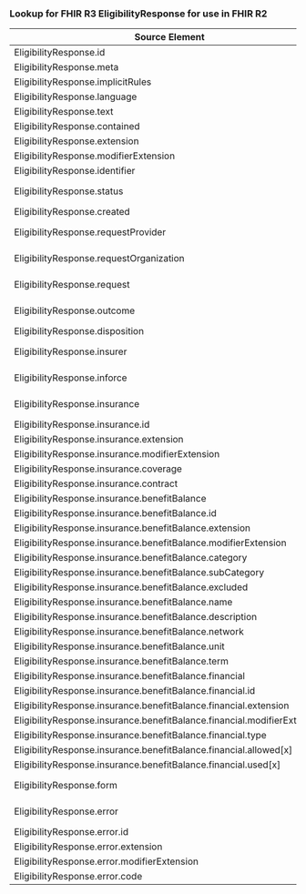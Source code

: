 ### Lookup for FHIR R3 EligibilityResponse for use in FHIR R2

| Source Element | Usage | Target |
| -------------- | ----- | ------ |
| EligibilityResponse.id | UseElementRenamed | EligibilityResponse.id |
| EligibilityResponse.meta | UseElementRenamed | EligibilityResponse.meta |
| EligibilityResponse.implicitRules | UseElementRenamed | EligibilityResponse.implicitRules |
| EligibilityResponse.language | UseElementRenamed | EligibilityResponse.language |
| EligibilityResponse.text | UseElementRenamed | EligibilityResponse.text |
| EligibilityResponse.contained | UseElementRenamed | EligibilityResponse.contained |
| EligibilityResponse.extension | UseElementRenamed | EligibilityResponse.extension |
| EligibilityResponse.modifierExtension | UseElementRenamed | EligibilityResponse.modifierExtension |
| EligibilityResponse.identifier | UseElementRenamed | EligibilityResponse.identifier |
| EligibilityResponse.status | UseExtension | http://hl7.org/fhir/3.0/StructureDefinition/extension-EligibilityResponse.status |
| EligibilityResponse.created | UseElementRenamed | EligibilityResponse.created |
| EligibilityResponse.requestProvider | UseExtension | http://hl7.org/fhir/3.0/StructureDefinition/extension-EligibilityResponse.requestProvider |
| EligibilityResponse.requestOrganization | UseExtension | http://hl7.org/fhir/3.0/StructureDefinition/extension-EligibilityResponse.requestOrganization |
| EligibilityResponse.request | UseExtension | http://hl7.org/fhir/3.0/StructureDefinition/extension-EligibilityResponse.request |
| EligibilityResponse.outcome | UseExtension | http://hl7.org/fhir/3.0/StructureDefinition/extension-EligibilityResponse.outcome |
| EligibilityResponse.disposition | UseElementRenamed | EligibilityResponse.disposition |
| EligibilityResponse.insurer | UseExtension | http://hl7.org/fhir/3.0/StructureDefinition/extension-EligibilityResponse.insurer |
| EligibilityResponse.inforce | UseExtension | http://hl7.org/fhir/3.0/StructureDefinition/extension-EligibilityResponse.inforce |
| EligibilityResponse.insurance | UseExtension | http://hl7.org/fhir/3.0/StructureDefinition/extension-EligibilityResponse.insurance |
| EligibilityResponse.insurance.id | UseExtensionFromAncestor | - |
| EligibilityResponse.insurance.extension | UseExtensionFromAncestor | - |
| EligibilityResponse.insurance.modifierExtension | UseExtensionFromAncestor | - |
| EligibilityResponse.insurance.coverage | UseExtensionFromAncestor | - |
| EligibilityResponse.insurance.contract | UseExtensionFromAncestor | - |
| EligibilityResponse.insurance.benefitBalance | UseExtensionFromAncestor | - |
| EligibilityResponse.insurance.benefitBalance.id | UseExtensionFromAncestor | - |
| EligibilityResponse.insurance.benefitBalance.extension | UseExtensionFromAncestor | - |
| EligibilityResponse.insurance.benefitBalance.modifierExtension | UseExtensionFromAncestor | - |
| EligibilityResponse.insurance.benefitBalance.category | UseExtensionFromAncestor | - |
| EligibilityResponse.insurance.benefitBalance.subCategory | UseExtensionFromAncestor | - |
| EligibilityResponse.insurance.benefitBalance.excluded | UseExtensionFromAncestor | - |
| EligibilityResponse.insurance.benefitBalance.name | UseExtensionFromAncestor | - |
| EligibilityResponse.insurance.benefitBalance.description | UseExtensionFromAncestor | - |
| EligibilityResponse.insurance.benefitBalance.network | UseExtensionFromAncestor | - |
| EligibilityResponse.insurance.benefitBalance.unit | UseExtensionFromAncestor | - |
| EligibilityResponse.insurance.benefitBalance.term | UseExtensionFromAncestor | - |
| EligibilityResponse.insurance.benefitBalance.financial | UseExtensionFromAncestor | - |
| EligibilityResponse.insurance.benefitBalance.financial.id | UseExtensionFromAncestor | - |
| EligibilityResponse.insurance.benefitBalance.financial.extension | UseExtensionFromAncestor | - |
| EligibilityResponse.insurance.benefitBalance.financial.modifierExtension | UseExtensionFromAncestor | - |
| EligibilityResponse.insurance.benefitBalance.financial.type | UseExtensionFromAncestor | - |
| EligibilityResponse.insurance.benefitBalance.financial.allowed[x] | UseExtensionFromAncestor | - |
| EligibilityResponse.insurance.benefitBalance.financial.used[x] | UseExtensionFromAncestor | - |
| EligibilityResponse.form | UseExtension | http://hl7.org/fhir/3.0/StructureDefinition/extension-EligibilityResponse.form |
| EligibilityResponse.error | UseExtension | http://hl7.org/fhir/3.0/StructureDefinition/extension-EligibilityResponse.error |
| EligibilityResponse.error.id | UseExtensionFromAncestor | - |
| EligibilityResponse.error.extension | UseExtensionFromAncestor | - |
| EligibilityResponse.error.modifierExtension | UseExtensionFromAncestor | - |
| EligibilityResponse.error.code | UseExtensionFromAncestor | - |
